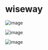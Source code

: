 # wiseway
 
![image](https://github.com/wassimrahali/wiseway/assets/140222867/dd91518a-8314-4e39-b9c2-8e88070a80c1)

![image](https://github.com/wassimrahali/wiseway/assets/140222867/e055fad9-b005-43ba-a8ce-ae586e7b07a3)

![image](https://github.com/wassimrahali/wiseway/assets/140222867/d1ac12ff-9ea2-4f2b-aac5-17cb61a68f3a)

